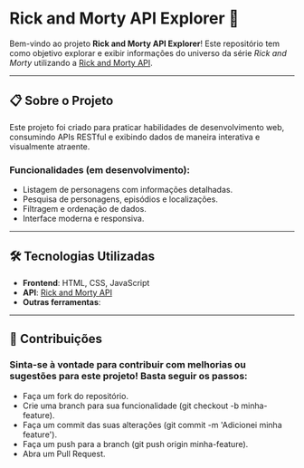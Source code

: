 # Rick and Morty API Explorer 🚀

Bem-vindo ao projeto **Rick and Morty API Explorer**! Este repositório tem como objetivo explorar e exibir informações do universo da série *Rick and Morty* utilizando a [Rick and Morty API](https://rickandmortyapi.com/).

---

## 📋 Sobre o Projeto

Este projeto foi criado para praticar habilidades de desenvolvimento web, consumindo APIs RESTful e exibindo dados de maneira interativa e visualmente atraente. 

### Funcionalidades (em desenvolvimento):
- Listagem de personagens com informações detalhadas.
- Pesquisa de personagens, episódios e localizações.
- Filtragem e ordenação de dados.
- Interface moderna e responsiva.

---

## 🛠️ Tecnologias Utilizadas

- **Frontend**: HTML, CSS, JavaScript
- **API**: [Rick and Morty API](https://rickandmortyapi.com/)
- **Outras ferramentas**:

---

## 🌟 Contribuições

### Sinta-se à vontade para contribuir com melhorias ou sugestões para este projeto! Basta seguir os passos:

- Faça um fork do repositório.
- Crie uma branch para sua funcionalidade (git checkout -b minha-feature).
- Faça um commit das suas alterações (git commit -m 'Adicionei minha feature').
- Faça um push para a branch (git push origin minha-feature).
- Abra um Pull Request.
